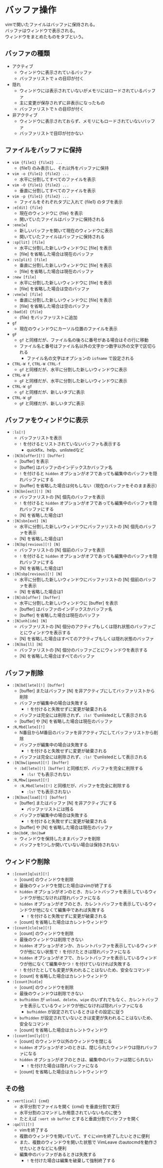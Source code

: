 # バッファ操作

vimで開いたファイルはバッファに保持される。  
バッファはウィンドウで表示される。  
ウィンドウをまとめたものをタブという。


## バッファの種類

- アクティブ
    - ウィンドウに表示されているバッファ
    - バッファリストで `a` の目印が付く
- 隠れ
    - ウィンドウには表示されていないがメモリにはロードされているバッファ
    - 主に変更が保存されずに非表示になったもの
    - バッファリストで `h` の目印が付く
- 非アクティブ
    - ウィンドウに表示されておらず、メモリにもロードされていないバッファ
    - バッファリストで目印が付かない


## ファイルをバッファに保持

- `vim {file1} {file2} ...`
    - {file1} のみ表示し、それ以外をバッファに保持
- `vim -o {file1} {file2} ...`
    - 水平に分割してすべてのファイルを表示
- `vim -O {file1} {file2} ...`
    - 垂直に分割してすべてのファイルを表示
- `vim -p {file1} {file2} ...`
    - ファイルをそれぞれタブに入れて {file1} のタブを表示
- `:e[dit] {file}`
    - 現在のウィンドウに {file} を表示
    - 開いていたファイルはバッファに保持される
- `:ene[w]`
    - 新しいバッファを開いて現在のウィンドウに表示
    - 開いていたファイルはバッファに保持される
- `:sp[lit] [file]`
    - 水平に分割した新しいウィンドウに [file] を表示
    - [file] を省略した場合は現在のバッファ
- `:vs[plit] [file]`
    - 垂直に分割した新しいウィンドウに [file] を表示
    - [file] を省略した場合は現在のバッファ
- `:new [file]`
    - 水平に分割した新しいウィンドウに [file] を表示
    - [file] を省略した場合は空のバッファ
- `:vne[w] [file]`
    - 垂直に分割した新しいウィンドウに [file] を表示
    - [file] を省略した場合は空のバッファ
- `:bad[d] {file}`
    - {file} をバッファリストに追加
- `gf`
    - 現在のウィンドウにカーソル位置のファイルを表示
- `gF`
    - `gf` と同様だが、ファイル名の後ろに番号がある場合はその行に移動
    - ファイル名と番号はファイル名以外の文字かつ数字以外の文字で区切られる
        - ファイル名の文字はオプションの `isfname` で設定される
- `CTRL-W f`, `CTRL-W CTRL-f`
    - `gf` と同様だが、水平に分割した新しいウィンドウに表示
- `CTRL-W F`
    - `gF` と同様だが、水平に分割した新しいウィンドウに表示
- `CTRL-W gf`
    - `gf` と同様だが、新しいタブに表示
- `CTRL-W gF`
    - `gF` と同様だが、新しいタブに表示


## バッファをウィンドウに表示

- `:ls[!]`
    - バッファリストを表示
    - `!` を付けるとリストされていないバッファも表示する
        - quickfix、help、unlistedなど
- `:[N]b[uffer][!] [buffer]`
    - [buffer] を表示
    - [buffer] はバッファのインデックスかバッファ名
    - `!` を付けると `hidden` オプションがオフであっても編集中のバッファを隠れバッファにする
    - [buffer] を省略した場合は何もしない（現在のバッファをそのまま表示）
- `:[N]bn[ext][!] [N]`
    - バッファリストの [N] 個先のバッファを表示
    - `!` を付けると `hidden` オプションがオフであっても編集中のバッファを隠れバッファにする
    - [N] を省略した場合は1
- `:[N]sbn[ext] [N]`
    - 水平に分割した新しいウィンドウにバッファリストの [N] 個先のバッファを表示
    - [N] を省略した場合は1
- `:[N]bp[revious][!] [N]`
    - バッファリストの [N] 個前のバッファを表示
    - `!` を付けると `hidden` オプションがオフであっても編集中のバッファを隠れバッファにする
    - [N] を省略した場合は1
- `:[N]sbp[revious][!] [N]`
    - 水平に分割した新しいウィンドウにバッファリストの [N] 個前のバッファを表示
    - [N] を省略した場合は1
- `:[N]sb[uffer] [buffer]`
    - 水平に分割した新しいウィンドウに [buffer] を表示
    - [buffer] はバッファのインデックスかバッファ名
    - [buffer] を省略した場合は現在のバッファ
- `:[N]unh[ide] [N]`
    - バッファリストの [N] 個分のアクティブもしくは隠れ状態のバッファごとにウィンドウを表示する
    - [N] を省略した場合はすべてのアクティブもしくは隠れ状態のバッファ
- `:[N]ba[ll] [N]`
    - バッファリストの [N] 個分のバッファごとにウィンドウを表示する
    - [N] を省略した場合はすべてのバッファ


## バッファ削除

- `:[N]bd[lete][!] [buffer]`
    - [buffer] またはバッファ [N] を非アクティブにしてバッファリストから削除
    - バッファが編集中の場合は失敗する
        - `!` を付けると失敗せずに変更が破棄される
    - バッファは完全には削除されず、`:ls!` でunlistedとして表示される
    - [buffer] や [N] を省略した場合は現在のバッファ
- `:N,Mbd[lete][!]`
    - N番目からM番目のバッファを非アクティブにしてバッファリストから削除
    - バッファが編集中の場合は失敗する
        - `!` を付けると失敗せずに変更が破棄される
    - バッファは完全には削除されず、`:ls!` でunlistedとして表示される
- `:[N]bw[ipeout][!] [buffer]`
    - `:bd[lete][!] [buffer]` と同様だが、バッファを完全に削除する
        - `:ls!` でも表示されない
- `:N,Mbw[ipeout][!]`
    - `:N,Mbd[lete][!]` と同様だが、バッファを完全に削除する
        - `:ls!` でも表示されない
- `:[N]bun[load][!] [buffer]`
    - [buffer] またはバッファ [N] を非アクティブにする
        - バッファリストには残る
    - バッファが編集中の場合は失敗する
        - `!` を付けると失敗せずに変更が破棄される
    - [buffer] や [N] を省略した場合は現在のバッファ
- `:bn|bd#`, `:bn|bw#`
    - ウィンドウを保持したままバッファを削除
    - バッファを1つしか開いていない場合は保持されない


## ウィンドウ削除

- `:[count]q[uit][!]`
    - [count] のウィンドウを削除
    - 最後のウィンドウを閉じた場合はvimが終了する
    - `hidden` オプションがオンのとき、カレントバッファを表示しているウィンドウが他になければ隠れバッファになる
    - `hidden` オプションがオフのとき、カレントバッファを表示しているウィンドウが他になくて編集中であれば失敗する
        - `!` を付けると失敗せずに変更が破棄される
    - [count] を省略した場合はカレントウィンドウ
- `:[count]clo[se][!]`
    - [count] のウィンドウを削除
    - 最後のウィンドウは削除できない
    - `hidden` オプションがオンか、カレントバッファを表示しているウィンドウが他にない状態で `!` を付けたときは隠れバッファになる
    - `hidden` オプションがオフで、カレントバッファを表示しているウィンドウが他になくて編集中かつ `!` を付けていなければ失敗する
    - `!` を付けたとしても変更が失われることはないため、安全なコマンド
    - [count] を省略した場合はカレントウィンドウ
- `:[count]hid[e]`
    - [count] のウィンドウを削除
    - 最後のウィンドウは削除できない
    - `bufhidden` が `unload`、`delete`、`wipe` のいずれでもなく、カレントバッファを表示しているウィンドウが他になければ隠れバッファになる
        - `bufhidden` が設定されているときはその設定に従う
    - `bufhidden` が設定されていないときは変更が失われることはないため、安全なコマンド
    - [count] を省略した場合はカレントウィンドウ
- `:[count]on[ly][!]`
    - [count] のウィンドウ以外のウィンドウを閉じる
    - `hidden` オプションがオンのときは、閉じられたウィンドウは隠れバッファになる
    - `hidden` オプションがオフのときは、編集中のバッファは閉じられない
        - `!` を付けた場合は隠れバッファになる
    - [count] を省略した場合はカレントウィンドウ


## その他

- `:vert[ical] {cmd}`
    - 水平分割でファイルを開く {cmd} を垂直分割で実行
    - 水平分割のコマンドしか用意されていないものに使う
    - たとえば `:vert sb buffer` とすると垂直分割でバッファを開く
- `:qa[ll][!]`
    - vimを終了する
    - 複数のウィンドウを開いていて、すぐにvimを終了したいときに便利
    - また、複数のウィンドウを開いた状態で VimLeave のautocmdを動作させたいときなどにも便利
    - 編集中のバッファがあるときは失敗する
        - `!` を付けた場合は編集を破棄して強制終了する
